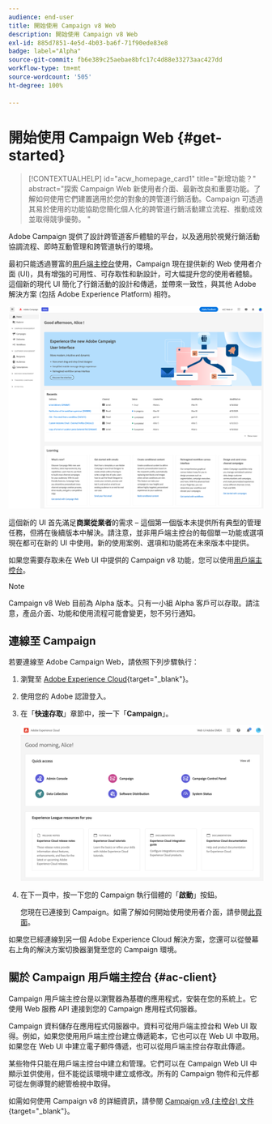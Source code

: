 ```yaml
---
audience: end-user
title: 開始使用 Campaign v8 Web
description: 開始使用 Campaign v8 Web
exl-id: 885d7851-4e5d-4b03-ba6f-71f90ede83e8
badge: label="Alpha"
source-git-commit: fb6e389c25aebae8bfc17c4d88e33273aac427dd
workflow-type: tm+mt
source-wordcount: '505'
ht-degree: 100%

---
```


# 開始使用 Campaign Web {#get-started}

>[!CONTEXTUALHELP]
>id="acw_homepage_card1"
>title="新增功能？"
>abstract="探索 Campaign Web 新使用者介面、最新改良和重要功能。了解如何使用它們建置適用於您的對象的跨管道行銷活動。Campaign 可透過其易於使用的功能協助您簡化個人化的跨管道行銷活動建立流程、推動成效並取得競爭優勢。 "


Adobe Campaign 提供了設計跨管道客戶體驗的平台，以及適用於視覺行銷活動協調流程、即時互動管理和跨管道執行的環境。

最初只能透過豐富的[用戶端主控台](#ac-client)使用，Campaign 現在提供新的 Web 使用者介面 (UI)，具有增強的可用性、可存取性和新設計，可大幅提升您的使用者體驗。這個新的現代 UI 簡化了行銷活動的設計和傳遞，並帶來一致性，與其他 Adobe 解決方案 (包括 Adobe Experience Platform) 相符。

![](assets/home.png)

這個新的 UI 首先滿足&#x200B;**商業從業者**&#x200B;的需求 – 這個第一個版本未提供所有典型的管理任務，但將在後續版本中解決。請注意，並非用戶端主控台的每個單一功能或選項現在都可在新的 UI 中使用。新的使用案例、選項和功能將在未來版本中提供。

如果您需要存取未在 Web UI 中提供的 Campaign v8 功能，您可以使用[用戶端主控台](#ac-client)。


>[!NOTE]
>
>Campaign v8 Web 目前為 Alpha 版本。只有一小組 Alpha 客戶可以存取。請注意，產品介面、功能和使用流程可能會變更，恕不另行通知。

## 連線至 Campaign

若要連線至 Adob&#x200B;&#x200B;e Campaign Web，請依照下列步驟執行：

1. 瀏覽至 [Adobe Experience Cloud](https://experience.adobe.com){target="_blank"}。
1. 使用您的 Adobe 認證登入。
1. 在「**快速存取**」章節中，按一下「**Campaign**」。

   ![](assets/connect.png)

1. 在下一頁中，按一下您的 Campaign 執行個體的「**啟動**」按鈕。

   您現在已連接到 Campaign。如需了解如何開始使用使用者介面，請參閱[此頁面](user-interface.md)。

如果您已經連線到另一個 Adob&#x200B;&#x200B;e Experience Cloud 解決方案，您還可以從螢幕右上角的解決方案切換器瀏覽至您的 Campaign 環境。

## 關於 Campaign 用戶端主控台 {#ac-client}

Campaign 用戶端主控台是以瀏覽器為基礎的應用程式，安裝在您的系統上。它使用 Web 服務 API 連接到您的 Campaign 應用程式伺服器。

Campaign 資料儲存在應用程式伺服器中。資料可從用戶端主控台和 Web UI 取得。例如，如果您使用用戶端主控台建立傳遞範本，它也可以在 Web UI 中取用。如果您在 Web UI 中建立電子郵件傳遞，也可以從用戶端主控台存取此傳遞。

某些物件只能在用戶端主控台中建立和管理。它們可以在 Campaign Web UI 中顯示並供使用，但不能從該環境中建立或修改。所有的 Campaign 物件和元件都可從左側導覽的總管檢視中取得。

如需如何使用 Campaign v8 的詳細資訊，請參閱 [Campaign v8 (主控台) 文件](https://experienceleague.adobe.com/docs/campaign/campaign-v8/campaign-home.html?lang=zh-Hant){target="_blank"}。
